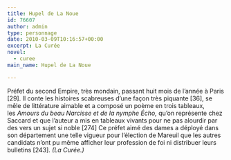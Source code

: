 ```yaml
---
title: Hupel de La Noue
id: 76607
author: admin
type: personnage
date: 2010-03-09T10:16:57+00:00
excerpt: La Curée
novel:
  - curee
main_name: Hupel de La Noue

---
```

Préfet du second Empire, très mondain, passant huit mois de l&rsquo;année à Paris [29]. Il conte les histoires scabreuses d&rsquo;une façon très piquante [36], se mêle de littérature aimable et a composé un poème en trois tableaux, les _Amours du beau Narcisse et de la nymphe Écho,_ qu&rsquo;on représente chez Saccard et que l&rsquo;auteur a mis en tableaux vivants pour ne pas alourdir par des vers un sujet si noble [274] Ce préfet aimé des dames a déployé dans son département une telle vigueur pour l&rsquo;élection de Mareuil que les autres candidats n&rsquo;ont pu même afficher leur profession de foi ni distribuer leurs bulletins [243]. _(La Curée.)_